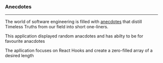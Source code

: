 ### Anecdotes 
---

The world of software engineering is filled with [anecdotes](http://www.comp.nus.edu.sg/~damithch/pages/SE-quotes.htm) that distill Timeless Truths from our field into short one-liners.

This application displayed random anacdotes and has abilty to be for favourite anacdotes

The apllication focuses on React Hooks and create a zero-filled array of a desired length 

